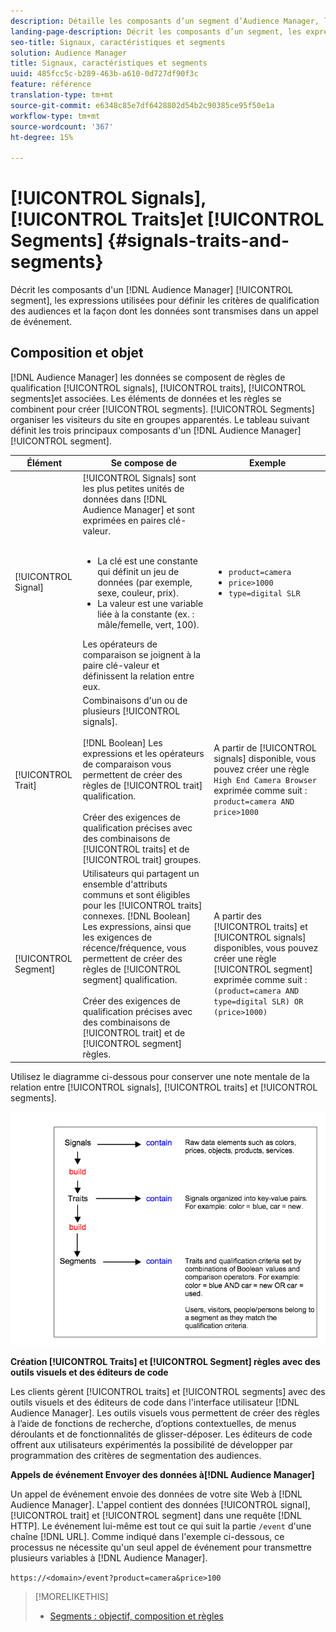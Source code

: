 ```yaml
---
description: Détaille les composants d’un segment d’Audience Manager, les expressions utilisées pour définir les critères de qualification des audiences et la façon dont les données sont transmises lors d’un appel d’événement.
landing-page-description: Décrit les composants d’un segment, les expressions utilisées pour définir les critères de qualification des audiences et la manière dont les données sont transmises.
seo-title: Signaux, caractéristiques et segments
solution: Audience Manager
title: Signaux, caractéristiques et segments
uuid: 485fcc5c-b289-463b-a610-0d727df90f3c
feature: référence
translation-type: tm+mt
source-git-commit: e6348c85e7df6428802d54b2c90385ce95f50e1a
workflow-type: tm+mt
source-wordcount: '367'
ht-degree: 15%

---
```



# [!UICONTROL Signals],  [!UICONTROL Traits]et  [!UICONTROL Segments] {#signals-traits-and-segments}

Décrit les composants d&#39;un [!DNL Audience Manager] [!UICONTROL segment], les expressions utilisées pour définir les critères de qualification des audiences et la façon dont les données sont transmises dans un appel de événement.

## Composition et objet

[!DNL Audience Manager] les données se composent de règles de qualification  [!UICONTROL signals],  [!UICONTROL traits],  [!UICONTROL segments]et associées. Les éléments de données et les règles se combinent pour créer [!UICONTROL segments]. [!UICONTROL Segments] organiser les visiteurs du site en groupes apparentés. Le tableau suivant définit les trois principaux composants d&#39;un [!DNL Audience Manager] [!UICONTROL segment].

| Élément | Se compose de | Exemple |
|---|---|---|
| [!UICONTROL Signal] | [!UICONTROL Signals] sont les plus petites unités de données dans  [!DNL Audience Manager] et sont exprimées en paires [ ](../reference/key-value-pairs-explained.md)clé-valeur.<br><br><ul><li>La clé est une constante qui définit un jeu de données (par exemple, sexe, couleur, prix).</li><li>La valeur est une variable liée à la constante (ex. : mâle/femelle, vert, 100).</li></ul>Les opérateurs de comparaison se joignent à la paire clé-valeur et définissent la relation entre eux. | <ul><li>`product=camera`</li><li>`price>1000`</li><li>`type=digital SLR`</li></ul> |
| [!UICONTROL Trait] | Combinaisons d&#39;un ou de plusieurs [!UICONTROL signals].<br><br> [!DNL Boolean] Les expressions et les opérateurs de comparaison vous permettent de créer des règles de  [!UICONTROL trait] qualification. <br><br>Créer des exigences de qualification précises avec des combinaisons de  [!UICONTROL traits] et de  [!UICONTROL trait] groupes. | A partir de [!UICONTROL signals] disponible, vous pouvez créer une règle `High End Camera Browser` exprimée comme suit : `product=camera AND price>1000` |
| [!UICONTROL Segment] | Utilisateurs qui partagent un ensemble d&#39;attributs communs et sont éligibles pour les [!UICONTROL traits] connexes. [!DNL Boolean] Les expressions, ainsi que les exigences de récence/fréquence, vous permettent de créer des règles de  [!UICONTROL segment] qualification.<br><br> Créer des exigences de qualification précises avec des combinaisons de  [!UICONTROL trait] et de  [!UICONTROL segment] règles. | A partir des [!UICONTROL traits] et [!UICONTROL signals] disponibles, vous pouvez créer une règle [!UICONTROL segment] exprimée comme suit :`(product=camera AND type=digital SLR) OR (price>1000)` |

Utilisez le diagramme ci-dessous pour conserver une note mentale de la relation entre [!UICONTROL signals], [!UICONTROL traits] et [!UICONTROL segments].

![](assets/signals-traits-segments.png)

**Création  [!UICONTROL Traits] et  [!UICONTROL Segment] règles avec des outils visuels et des éditeurs de code**

Les clients gèrent [!UICONTROL traits] et [!UICONTROL segments] avec des outils visuels et des éditeurs de code dans l&#39;interface utilisateur [!DNL Audience Manager]. Les outils visuels vous permettent de créer des règles à l’aide de fonctions de recherche, d’options contextuelles, de menus déroulants et de fonctionnalités de glisser-déposer. Les éditeurs de code offrent aux utilisateurs expérimentés la possibilité de développer par programmation des critères de segmentation des audiences.

**Appels de événement Envoyer des données à[!DNL Audience Manager]**

Un appel de événement envoie des données de votre site Web à [!DNL Audience Manager]. L&#39;appel contient des données [!UICONTROL signal], [!UICONTROL trait] et [!UICONTROL segment] dans une requête [!DNL HTTP]. Le événement lui-même est tout ce qui suit la partie `/event` d&#39;une chaîne [!DNL URL]. Comme indiqué dans l&#39;exemple ci-dessous, ce processus ne nécessite qu&#39;un seul appel de événement pour transmettre plusieurs variables à [!DNL Audience Manager].

`https://<domain>/event?product=camera&price>100`

>[!MORELIKETHIS]
>
>* [Segments : objectif, composition et règles](../features/segments/segments-purpose.md)


